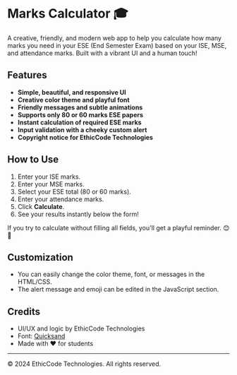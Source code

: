 # Marks Calculator 🎓

A creative, friendly, and modern web app to help you calculate how many marks you need in your ESE (End Semester Exam) based on your ISE, MSE, and attendance marks. Built with a vibrant UI and a human touch!

## Features
- **Simple, beautiful, and responsive UI**
- **Creative color theme and playful font**
- **Friendly messages and subtle animations**
- **Supports only 80 or 60 marks ESE papers**
- **Instant calculation of required ESE marks**
- **Input validation with a cheeky custom alert**
- **Copyright notice for EthicCode Technologies**

## How to Use
1. Enter your ISE marks.
2. Enter your MSE marks.
3. Select your ESE total (80 or 60 marks).
4. Enter your attendance marks.
5. Click **Calculate**.
6. See your results instantly below the form!

If you try to calculate without filling all fields, you'll get a playful reminder. 😊🥰

## Customization
- You can easily change the color theme, font, or messages in the HTML/CSS.
- The alert message and emoji can be edited in the JavaScript section.

## Credits
- UI/UX and logic by EthicCode Technologies
- Font: [Quicksand](https://fonts.google.com/specimen/Quicksand)
- Made with ❤️ for students

---
© 2024 EthicCode Technologies. All rights reserved. 
